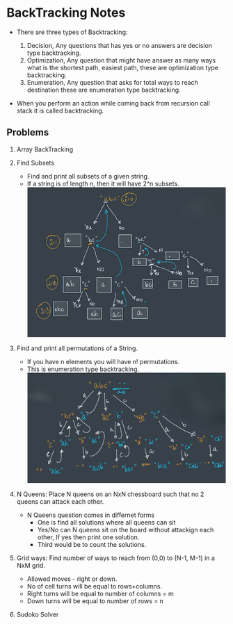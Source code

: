 # BackTracking Notes

- There are three types of Backtracking:

  1. Decision, Any questions that has yes or no answers are decision type backtracking.
  2. Optimization, Any question that might have answer as many ways what is the shortest path, easiest path, these are optimization type backtracking.
  3. Enumeration, Any question that asks for total ways to reach destination these are enumeration type backtracking.

- When you perform an action while coming back from recursion call stack it is called backtracking.

## Problems

1. Array BackTracking
2. Find Subsets

   - Find and print all subsets of a given string.
   - If a string is of length n, then it will have 2^n subsets.
     !["Backtracking string subset image"](https://github.com/deepak-medam/Courses-Images/blob/main/javaDS/BackTracking/backtracking_01.png?raw=true)

3. Find and print all permutations of a String.

   - If you have n elements you will have n! permutations.
   - This is enumeration type backtracking.
     !["Backtracking string permutation image"](https://github.com/deepak-medam/Courses-Images/blob/main/javaDS/BackTracking/backtracking_02.png?raw=true)

4. N Queens: Place N queens on an NxN chessboard such that no 2 queens can attack each other.

   - N Queens question comes in differnet forms
     - One is find all solutions where all queens can sit
     - Yes/No can N queens sit on the board without attackign each other, If yes then print one solution.
     - Third would be to count the solutions.

5. Grid ways: Find number of ways to reach from (0,0) to (N-1, M-1) in a NxM grid.

   - Allowed moves - right or down.
   - No of cell turns will be equal to rows+columns.
   - Right turns will be equal to number of columns = m
   - Down turns will be equal to number of rows = n

6. Sudoko Solver
